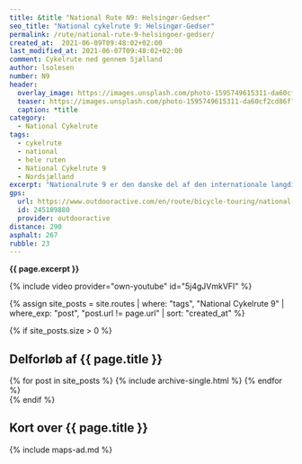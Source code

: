 ```yaml
---
title: &title "National Rute N9: Helsingør-Gedser"
seo_title: "National cykelrute 9: Helsingør-Gedser"
permalink: /rute/national-rute-9-helsingoer-gedser/
created_at:  2021-06-09T09:48:02+02:00
last_modified_at: 2021-06-07T09:48:02+02:00
comment: Cykelrute ned gennem Sjælland
author: lsolesen
number: N9
header:
  overlay_image: https://images.unsplash.com/photo-1595749615311-da60cf2cd86f?ixid=MnwxMjA3fDB8MHxwaG90by1wYWdlfHx8fGVufDB8fHx8&ixlib=rb-1.2.1&auto=format&fit=crop&h=600&w=1200&q=10
  teaser: https://images.unsplash.com/photo-1595749615311-da60cf2cd86f?ixid=MnwxMjA3fDB8MHxwaG90by1wYWdlfHx8fGVufDB8fHx8&ixlib=rb-1.2.1&auto=format&fit=crop&h=300&w=400&q=10
  caption: *title
category:
  - National Cykelrute
tags:
  - cykelrute
  - national
  - hele ruten
  - National Cykelrute 9
  - Nordsjælland
excerpt: "Nationalrute 9 er den danske del af den internationale langdistance-cykelrute fra Berlin - København. Ruten dækker 290 km af Danmarks baltiske kyst. Hvis du vil hele vejen til Berlin, så kan du tage en færge fra Gedser til Rostock i Tyskland."
gps:
  url: https://www.outdooractive.com/en/route/bicycle-touring/national-cykelrute-9-helsingor-gedser/245189880/
  id: 245189880
  provider: outdooractive
distance: 290
asphalt: 267
rubble: 23
---
```


**{{ page.excerpt }}**

{% include video provider="own-youtube" id="5j4gJVmkVFI" %}

{% assign site_posts = site.routes | where: "tags", "National Cykelrute 9" | where_exp: "post", "post.url != page.url" | sort: "created_at" %}

{% if site_posts.size > 0 %}

## Delforløb af {{ page.title }}

<div class="feature__wrapper">
  {% for post in site_posts %}
    {% include archive-single.html %}
  {% endfor %}
</div>
{% endif %}

## Kort over {{ page.title }}

{% include maps-ad.md %}
